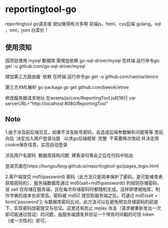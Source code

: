 # reportingtool-go
reportingtool go语言版 貌似做得有点多啊 前端js，html，css后端 golang，sql ，xml，json 白菜价！
## 使用须知
因项目使用 mysql 数据库 需增加依赖  go-sql-driver/mysql
在终端 运行命令go get -u github.com/go-sql-driver/mysql


增加第三方路由器  依赖
在终端 运行命令go get -u github.com/naoina/denco


第三方XML解析  go package
go get github.com/beevik/etree


修改服务器请求地址 在assets/js/core/ReportingTool.js的16行
var serverURL="http://localhost:8080/ReportingTool"


## Note
1.由于涉及前后端交互，如果不涉及账号密码，会造成后端参数解析问题等等
思前向后  决定加入用户登录功能   以求go后端框架  完整  不需要再次改动
并决定用cookie保存信息，实现自动登录

涉及用户名密码  数据库结构问题  建表语句等会之后在代码中贴出

登录页面在https://hongxufeng.github.io/reportingtool-go/pages_login.html

2.客户端提交 md5(password) 密码（此方法只是简单保护了密码，是可能被查表获取密码的）。服务端数据库通过 md5(salt+md5(password)) 的规则存储密码，该 salt 仅存储在服务端，且在每次存储密码时都随机生成。这样即使被拖库，制作字典的成本也非常高。密码被 md5() 提交到服务端之后，可通过 md5(salt + form['password']) 与数据库密码比对。此方法可以在避免明文存储密码的前提下，实现密码加密提交与验证。这里还有防止 replay 攻击（请求被重新发出一次即可能通过验证）的问题，由服务端颁发并验证一个带有时间戳的可信 token （或一次性的）即可。

